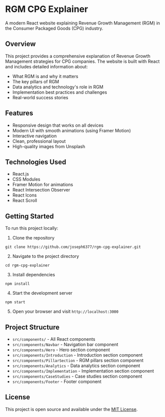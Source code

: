 # RGM CPG Explainer

A modern React website explaining Revenue Growth Management (RGM) in the Consumer Packaged Goods (CPG) industry.

## Overview

This project provides a comprehensive explanation of Revenue Growth Management strategies for CPG companies. The website is built with React and includes detailed information about:

- What RGM is and why it matters
- The key pillars of RGM
- Data analytics and technology's role in RGM
- Implementation best practices and challenges
- Real-world success stories

## Features

- Responsive design that works on all devices
- Modern UI with smooth animations (using Framer Motion)
- Interactive navigation
- Clean, professional layout
- High-quality images from Unsplash

## Technologies Used

- React.js
- CSS Modules
- Framer Motion for animations
- React Intersection Observer
- React Icons
- React Scroll

## Getting Started

To run this project locally:

1. Clone the repository
```
git clone https://github.com/joseph6377/rgm-cpg-explainer.git
```

2. Navigate to the project directory
```
cd rgm-cpg-explainer
```

3. Install dependencies
```
npm install
```

4. Start the development server
```
npm start
```

5. Open your browser and visit `http://localhost:3000`

## Project Structure

- `src/components/` - All React components
- `src/components/Navbar` - Navigation bar component
- `src/components/Hero` - Hero section component
- `src/components/Introduction` - Introduction section component
- `src/components/PillarSection` - RGM pillars section component
- `src/components/Analytics` - Data analytics section component
- `src/components/Implementation` - Implementation section component
- `src/components/CaseStudies` - Case studies section component
- `src/components/Footer` - Footer component

## License

This project is open source and available under the [MIT License](LICENSE).